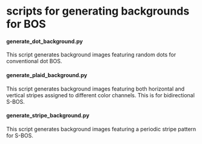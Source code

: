 scripts for generating backgrounds for BOS
==========================================


#### generate_dot_background.py
This script generates background images featuring random dots for conventional dot BOS.

#### generate_plaid_background.py
This script generates background images featuring both horizontal and vertical stripes assigned to different color channels.  This is for bidirectional S-BOS.

#### generate_stripe_background.py
This script generates background images featuring a periodic stripe pattern for S-BOS.
